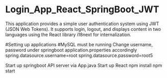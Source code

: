 # Login_App_React_SpringBoot_JWT

This application provides a simple user authentication system using JWT (JSON Web Tokens). It supports login, logout, and displays content in two languages using the React library i18next for internalization.


#Setting up applications
#MySQL must be running
Change username, password under springboot application.properties accordingly 
spring.datasource.username=root
spring.datasource.password=root5

Start up springboot API server via App.java
Start up React 
npm install
npm start

